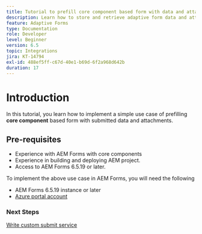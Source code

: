 ```yaml
---
title: Tutorial to prefill core component based form with data and attachments
description: Learn how to store and retrieve adaptive form data and attachments from Azure storage account.
feature: Adaptive Forms
type: Documentation
role: Developer
level: Beginner
version: 6.5
topic: Integrations
jira: KT-14794
exl-id: 488ef5ff-c67d-40e1-b69d-6f2a968d642b
duration: 17
---
```

# Introduction

In this tutorial, you learn how to implement a simple use case of prefilling **core component** based form with submitted data and attachments.

## Pre-requisites

* Experience with AEM Forms with core components 
* Experience in building and deploying AEM project.
* Access to AEM Forms 6.5.19 or later.

To implement the above use case in AEM Forms, you will need the following

* AEM Forms 6.5.19 instance or later
* [Azure portal account](https://portal.azure.com/)


### Next Steps

[Write custom submit service](./create-custom-submit.md)
